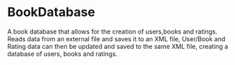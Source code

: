 # BookDatabase
A book database that allows for the creation of users,books and ratings. Reads data from an external file and saves it to an XML file, User/Book and Rating data can then be updated and saved to the same XML file, creating a database of users, books and ratings.
